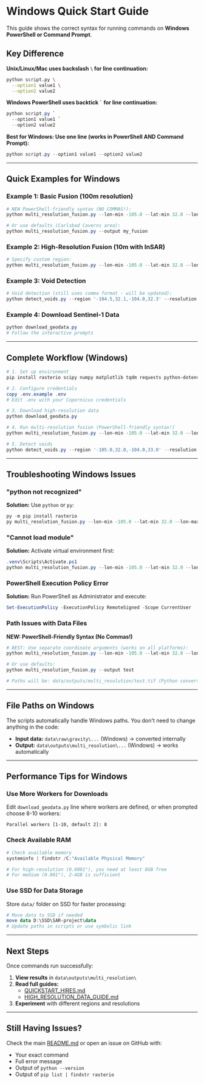 # Windows Quick Start Guide

This guide shows the correct syntax for running commands on **Windows PowerShell or Command Prompt**.

## Key Difference

**Unix/Linux/Mac uses backslash `\` for line continuation:**
```bash
python script.py \
  --option1 value1 \
  --option2 value2
```

**Windows PowerShell uses backtick `` ` `` for line continuation:**
```powershell
python script.py `
  --option1 value1 `
  --option2 value2
```

**Best for Windows: Use one line (works in PowerShell AND Command Prompt):**
```powershell
python script.py --option1 value1 --option2 value2
```

---

## Quick Examples for Windows

### Example 1: Basic Fusion (100m resolution)

```powershell
# NEW PowerShell-friendly syntax (NO COMMAS!):
python multi_resolution_fusion.py --lon-min -105.0 --lat-min 32.0 --lon-max -104.0 --lat-max 33.0 --resolution 0.001 --output my_fusion

# Or use defaults (Carlsbad Caverns area):
python multi_resolution_fusion.py --output my_fusion
```

### Example 2: High-Resolution Fusion (10m with InSAR)

```powershell
# Specify custom region:
python multi_resolution_fusion.py --lon-min -105.0 --lat-min 32.0 --lon-max -104.0 --lat-max 33.0 --resolution 0.0001 --output ultra_hires
```

### Example 3: Void Detection

```powershell
# Void detection (still uses comma format - will be updated):
python detect_voids.py --region '-104.5,32.1,-104.0,32.3' --resolution 0.0001 --output carlsbad_voids
```

### Example 4: Download Sentinel-1 Data

```powershell
python download_geodata.py
# Follow the interactive prompts
```

---

## Complete Workflow (Windows)

```powershell
# 1. Set up environment
pip install rasterio scipy numpy matplotlib tqdm requests python-dotenv

# 2. Configure credentials
copy .env.example .env
# Edit .env with your Copernicus credentials

# 3. Download high-resolution data
python download_geodata.py

# 4. Run multi-resolution fusion (PowerShell-friendly syntax!)
python multi_resolution_fusion.py --lon-min -105.0 --lat-min 32.0 --lon-max -104.0 --lat-max 33.0 --resolution 0.001 --output my_map

# 5. Detect voids
python detect_voids.py --region '-105.0,32.0,-104.0,33.0' --resolution 0.001 --output my_voids
```

---

## Troubleshooting Windows Issues

### "python not recognized"

**Solution:** Use `python` or `py`:
```powershell
py -m pip install rasterio
py multi_resolution_fusion.py --lon-min -105.0 --lat-min 32.0 --lon-max -104.0 --lat-max 33.0 --resolution 0.001 --output test
```

### "Cannot load module"

**Solution:** Activate virtual environment first:
```powershell
.venv\Scripts\Activate.ps1
python multi_resolution_fusion.py --lon-min -105.0 --lat-min 32.0 --lon-max -104.0 --lat-max 33.0 --resolution 0.001 --output test
```

### PowerShell Execution Policy Error

**Solution:** Run PowerShell as Administrator and execute:
```powershell
Set-ExecutionPolicy -ExecutionPolicy RemoteSigned -Scope CurrentUser
```

### Path Issues with Data Files

**NEW: PowerShell-Friendly Syntax (No Commas!)**
```powershell
# BEST: Use separate coordinate arguments (works on all platforms):
python multi_resolution_fusion.py --lon-min -105.0 --lat-min 32.0 --lon-max -104.0 --lat-max 33.0 --resolution 0.001 --output test

# Or use defaults:
python multi_resolution_fusion.py --output test

# Paths will be: data/outputs/multi_resolution/test.tif (Python converts automatically)
```

---

## File Paths on Windows

The scripts automatically handle Windows paths. You don't need to change anything in the code:

- **Input data:** `data\raw\gravity\...` (Windows) → converted internally
- **Output:** `data\outputs\multi_resolution\...` (Windows) → works automatically

---

## Performance Tips for Windows

### Use More Workers for Downloads

Edit `download_geodata.py` line where workers are defined, or when prompted choose 8-10 workers:
```
Parallel workers [1-10, default 2]: 8
```

### Check Available RAM

```powershell
# Check available memory
systeminfo | findstr /C:"Available Physical Memory"

# For high-resolution (0.0001°), you need at least 8GB free
# For medium (0.001°), 2-4GB is sufficient
```

### Use SSD for Data Storage

Store `data/` folder on SSD for faster processing:
```powershell
# Move data to SSD if needed
move data D:\SSD\SAR-project\data
# Update paths in scripts or use symbolic link
```

---

## Next Steps

Once commands run successfully:
1. **View results** in `data\outputs\multi_resolution\`
2. **Read full guides:**
   - [QUICKSTART_HIRES.md](QUICKSTART_HIRES.md)
   - [HIGH_RESOLUTION_DATA_GUIDE.md](HIGH_RESOLUTION_DATA_GUIDE.md)
3. **Experiment** with different regions and resolutions

---

## Still Having Issues?

Check the main [README.md](README.md) or open an issue on GitHub with:
- Your exact command
- Full error message
- Output of `python --version`
- Output of `pip list | findstr rasterio`